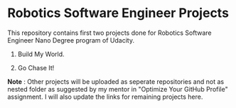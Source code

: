 # Robotics Software Engineer Projects
This repository contains first two projects done for Robotics Software Engineer Nano Degree program of Udacity.

1. Build My World.

2. Go Chase It!

**Note** : Other projects will be uploaded as seperate repositories and not as nested folder as suggested by my mentor in "Optimize Your GitHub Profile" assignment. I will also update the links for remaining projects here.
